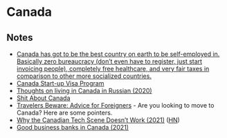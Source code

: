 # Canada

## Notes

- [Canada has got to be the best country on earth to be self-employed in. Basically zero bureaucracy (don’t even have to register, just start invoicing people), completely free healthcare, and very fair taxes in comparison to other more socialized countries.](https://twitter.com/adamwathan/status/1276299742276915200)
- [Canada Start-up Visa Program](https://www.canada.ca/en/immigration-refugees-citizenship/services/immigrate-canada/start-visa.html)
- [Thoughts on living in Canada in Russian (2020)](https://twitter.com/Av2k/status/1276626618685980674)
- [Shit About Canada](https://shitaboutcanada.com/)
- [Travelers Beware: Advice for Foreigners](https://shitaboutcanada.com/canada-sucks-a-regional-breakdown/) - Are you looking to move to Canada? Here are some pointers.
- [Why the Canadian Tech Scene Doesn’t Work (2021)](https://alexdanco.com/2021/01/11/why-the-canadian-tech-scene-doesnt-work/) ([HN](https://news.ycombinator.com/item?id=25742623))
- [Good business banks in Canada (2021)](https://twitter.com/jasoncwarner/status/1441246039990673408)
